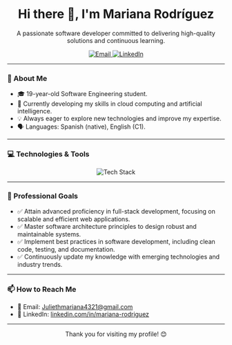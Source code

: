 <h1 align="center">Hi there 👋, I'm Mariana Rodríguez</h1>

<p align="center">
  A passionate software developer committed to delivering high-quality solutions and continuous learning.
</p>

<p align="center">
  <a href="mailto:juliethmariana4321@gmail.com">
    <img src="https://img.shields.io/badge/Email-D14836?style=flat&logo=gmail&logoColor=white" alt="Email" />
  </a>
  <a href="https://www.linkedin.com/in/mariana-rodriguez-54a04b228/">
    <img src="https://img.shields.io/badge/LinkedIn-0A66C2?style=flat&logo=linkedin&logoColor=white" alt="LinkedIn" />
  </a>
</p>

---

### 🧠 About Me

- 🎓 19-year-old Software Engineering student.
- 🌱 Currently developing my skills in cloud computing and artificial intelligence.
- 💡 Always eager to explore new technologies and improve my expertise.
- 🗣️ Languages: Spanish (native), English (C1).

---

### 💻 Technologies & Tools

<p align="center">
  <img src="https://skillicons.dev/icons?i=html,css,js,ts,react,nodejs,express,python" alt="Tech Stack" />
</p>

---

### 🎯 Professional Goals

- ✅ Attain advanced proficiency in full-stack development, focusing on scalable and efficient web applications.
- ✅ Master software architecture principles to design robust and maintainable systems.
- ✅ Implement best practices in software development, including clean code, testing, and documentation.
- ✅ Continuously update my knowledge with emerging technologies and industry trends.

---

### 📫 How to Reach Me

- 📧 Email: [Juliethmariana4321@gmail.com](mailto:Juliethmariana4321@gmail.com)
- 💼 LinkedIn: [linkedin.com/in/mariana-rodriguez](https://www.linkedin.com/in/mariana-rodriguez)

---

<p align="center">
  Thank you for visiting my profile! 😊
</p>
